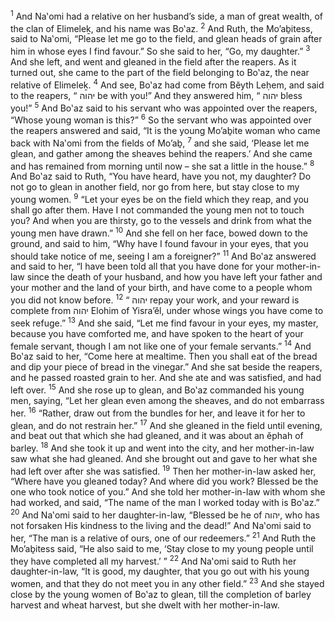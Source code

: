 <sup>1</sup> And Na‛omi had a relative on her husband’s side, a man of great wealth, of the clan of Elimeleḵ, and his name was Bo‛az.
<sup>2</sup> And Ruth, the Mo’aḇitess, said to Na‛omi, “Please let me go to the field, and glean heads of grain after him in whose eyes I find favour.” So she said to her, “Go, my daughter.”
<sup>3</sup> And she left, and went and gleaned in the field after the reapers. As it turned out, she came to the part of the field belonging to Bo‛az, the near relative of Elimeleḵ.
<sup>4</sup> And see, Bo‛az had come from Bĕyth Leḥem, and said to the reapers, “ יהוה be with you!” And they answered him, “ יהוה bless you!”
<sup>5</sup> And Bo‛az said to his servant who was appointed over the reapers, “Whose young woman is this?”
<sup>6</sup> So the servant who was appointed over the reapers answered and said, “It is the young Mo’aḇite woman who came back with Na‛omi from the fields of Mo’aḇ,
<sup>7</sup> and she said, ‘Please let me glean, and gather among the sheaves behind the reapers.’ And she came and has remained from morning until now – she sat a little in the house.”
<sup>8</sup> And Bo‛az said to Ruth, “You have heard, have you not, my daughter? Do not go to glean in another field, nor go from here, but stay close to my young women.
<sup>9</sup> “Let your eyes be on the field which they reap, and you shall go after them. Have I not commanded the young men not to touch you? And when you are thirsty, go to the vessels and drink from what the young men have drawn.”
<sup>10</sup> And she fell on her face, bowed down to the ground, and said to him, “Why have I found favour in your eyes, that you should take notice of me, seeing I am a foreigner?”
<sup>11</sup> And Bo‛az answered and said to her, “I have been told all that you have done for your mother-in-law since the death of your husband, and how you have left your father and your mother and the land of your birth, and have come to a people whom you did not know before.
<sup>12</sup> “ יהוה repay your work, and your reward is complete from יהוה Elohim of Yisra’ĕl, under whose wings you have come to seek refuge.”
<sup>13</sup> And she said, “Let me find favour in your eyes, my master, because you have comforted me, and have spoken to the heart of your female servant, though I am not like one of your female servants.”
<sup>14</sup> And Bo‛az said to her, “Come here at mealtime. Then you shall eat of the bread and dip your piece of bread in the vinegar.” And she sat beside the reapers, and he passed roasted grain to her. And she ate and was satisfied, and had left over.
<sup>15</sup> And she rose up to glean, and Bo‛az commanded his young men, saying, “Let her glean even among the sheaves, and do not embarrass her.
<sup>16</sup> “Rather, draw out from the bundles for her, and leave it for her to glean, and do not restrain her.”
<sup>17</sup> And she gleaned in the field until evening, and beat out that which she had gleaned, and it was about an ĕphah of barley.
<sup>18</sup> And she took it up and went into the city, and her mother-in-law saw what she had gleaned. And she brought out and gave to her what she had left over after she was satisfied.
<sup>19</sup> Then her mother-in-law asked her, “Where have you gleaned today? And where did you work? Blessed be the one who took notice of you.” And she told her mother-in-law with whom she had worked, and said, “The name of the man I worked today with is Bo‛az.”
<sup>20</sup> And Na‛omi said to her daughter-in-law, “Blessed be he of יהוה, who has not forsaken His kindness to the living and the dead!” And Na‛omi said to her, “The man is a relative of ours, one of our redeemers.”
<sup>21</sup> And Ruth the Mo’aḇitess said, “He also said to me, ‘Stay close to my young people until they have completed all my harvest.’ ”
<sup>22</sup> And Na‛omi said to Ruth her daughter-in-law, “It is good, my daughter, that you go out with his young women, and that they do not meet you in any other field.”
<sup>23</sup> And she stayed close by the young women of Bo‛az to glean, till the completion of barley harvest and wheat harvest, but she dwelt with her mother-in-law.

